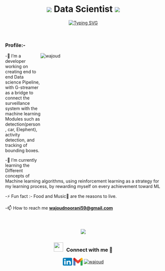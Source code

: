 <h1 align="center"><img src="https://drive.google.com/uc?export=view&id=1EeT4HV0-EnWHnLQgPoOm_jrczQ_EDgH8" hight="30" width="30"> Data Scientist <img src="https://media.giphy.com/media/hvRJCLFzcasrR4ia7z/giphy.gif" width="35"></h1>
<p align="center">
  <a href="https://git.io/typing-svg"><img src="https://readme-typing-svg.herokuapp.com?font=Fira+Code&pause=1000&width=435&lines=1.5%2B+Years+of++ML+modules+Developments+" alt="Typing SVG" ></a>
</p>

<br>

<p align="right"> <h3>Profile:-</h3>  
  </p>
<p><img align="right" src="https://drive.google.com/uc?export=view&id=12AJ3jWoI7O93GhGLC4pwxi_uNlUqCBCA" alt="wajoud" height="400" width="390"/></p>


-🔭 I’m a developer working on creating end to end Data science Pipeline, with G-streamer as a bridge to connect the surveillance system with the machine learning Modules such as detection(person, car, Elephent), activity detection, and tracking of bounding boxes. 


-🌱 I’m currently learning the Different concepts of Machine learning algorithms, using reinforcement learning as a strategy for my learning process, by rewarding myself on every achievement toward ML

-⚡ Fun fact :- Food and Music🎵 are the reasons to live.

-📫 How to reach me **wajoudnoorani59@gmail.com**

<br>
</p>

<!-- ![Dino](https://github.com/wajoud/wajoud/blob/main/dino.gif) -->
<h3 align="center"><img src="https://drive.google.com/uc?export=view&id=1XRfqvUeJpstLYmafCEU_8J7YOv54OI-z" hight="350" width="350"></h3>

<h3 align="center" > <img src="https://media.giphy.com/media/iY8CRBdQXODJSCERIr/giphy.gif" width="30" height="30" style="margin-right: 10px;">Connect with me 🤝 </h3>

<p align="center">
  <a href="https://www.linkedin.com/in/wajoud-noorani-7b6054118" target="blank"><img align="center"
      src="https://github.com/wajoud/wajoud/blob/main/linkedin.svg"
      alt="wajoud" height="25" width="30" /></a>
  <a href="mailto:wajoudnoorani59@gmail.com" target="blank"><img align="center"
      src="https://github.com/wajoud/wajoud/blob/main/Gmail.svg"
      alt="wajoud" height="25" width="30" /></a>
  <a href="https://www.hackerrank.com/WajoudNoorani?hr_r=1" target="blank"><img align="center"
      src="https://raw.githubusercontent.com/rahuldkjain/github-profile-readme-generator/master/src/images/icons/Social/hackerrank.svg"
      alt="wajoud" height="35" width="45" /></a>

</p>


<!--
**wajoud/wajoud** is a ✨ _special_ ✨ repository because its `README.md` (this file) appears on your GitHub profile.

Here are some ideas to get you started:

- 🔭 I’m currently working on ...
- 🌱 I’m currently learning ...
- 👯 I’m looking to collaborate on ...
- 🤔 I’m looking for help with ...
- 💬 Ask me about ...
- 📫 How to reach me: ...
- 😄 Pronouns: ...
- ⚡ Fun fact: ...
*** Importany https://drive.google.com/uc?export=view&id=<FILE_ID>***
-->
